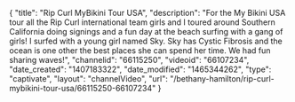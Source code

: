 {
    "title": "Rip Curl MyBikini Tour USA",
    "description": "For the My Bikini USA tour all the Rip Curl international team girls and I toured around Southern California doing signings and a fun day at the beach surfing with a gang of girls! I surfed with a young girl named Sky. Sky has Cystic Fibrosis and the ocean is one other the best places she can spend her time. We had fun sharing waves!",
    "channelid": "66115250",
    "videoid": "66107234",
    "date_created": "1407183322",
    "date_modified": "1465344262",
    "type": "captivate",
    "layout": "channelVideo",
    "url": "\/bethany-hamilton\/rip-curl-mybikini-tour-usa\/66115250-66107234"
}